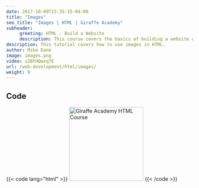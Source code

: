 ```yaml
---
date: 2017-10-09T15:35:15-04:00
title: "Images"
seo_title: "Images | HTML | Giraffe Academy"
subheader:
     greeting: HTML - Build a Website
     description: This course covers the basics of building a website using HTML. Work your way through the videos and we'll teach you everything you need to know to create a basic website!
description: This tutorial covers how to use images in HTML.
author: Mike Dane
image: images.png
video: u2BtHQwxq7E
url: /web-development/html/images/
weight: 9
---
```


## Code

{{< code lang="html" >}}
<img src="http://www.giraffeacademy.com/web-development/html/"
     alt="Giraffe Academy HTML Course"
     width="200">
{{< /code >}}